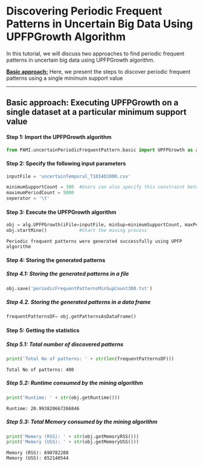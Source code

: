 # Discovering Periodic Frequent Patterns in Uncertain Big Data Using UPFPGrowth Algorithm

In this tutorial, we will discuss two approaches to find periodic frequent patterns in uncertain big data using UPFPGrowth algorithm.

[__Basic approach:__](#basicApproach) Here, we present the steps to discover periodic frequent patterns using a single minimum support value

***

## <a id='basicApproach'>Basic approach: Executing UPFPGrowth on a single dataset at a particular minimum support value</a>

#### Step 1: Import the UPFPGrowth algorithm


```python
from PAMI.uncertainPeriodicFrequentPattern.basic import UPFPGrowth as alg
```

#### Step 2: Specify the following input parameters


```python
inputFile = 'uncertainTemporal_T10I4D100K.csv'

minimumSupportCount = 300  #Users can also specify this constraint between 0 to 1.
maximumPeriodCount = 5000
seperator = '\t'       
```

#### Step 3: Execute the UPFPGrowth algorithm


```python
obj = alg.UPFPGrowth(iFile=inputFile, minSup=minimumSupportCount, maxPer=maximumPeriodCount, sep=seperator)    #initialize
obj.startMine()            #Start the mining process
```

    Periodic frequent patterns were generated successfully using UPFP algorithm


#### Step 4: Storing the generated patterns

##### Step 4.1: Storing the generated patterns in a file


```python
obj.save('periodicFrequentPatternsMinSupCount300.txt')
```

##### Step 4.2. Storing the generated patterns in a data frame


```python
frequentPatternsDF= obj.getPatternsAsDataFrame()
```

#### Step 5: Getting the statistics

##### Step 5.1: Total number of discovered patterns 


```python
print('Total No of patterns: ' + str(len(frequentPatternsDF)))
```

    Total No of patterns: 480


##### Step 5.2: Runtime consumed by the mining algorithm


```python
print('Runtime: ' + str(obj.getRuntime()))
```

    Runtime: 20.993820667266846


##### Step 5.3: Total Memory consumed by the mining algorithm


```python
print('Memory (RSS): ' + str(obj.getMemoryRSS()))
print('Memory (USS): ' + str(obj.getMemoryUSS()))
```

    Memory (RSS): 690782208
    Memory (USS): 652140544



```python

```
